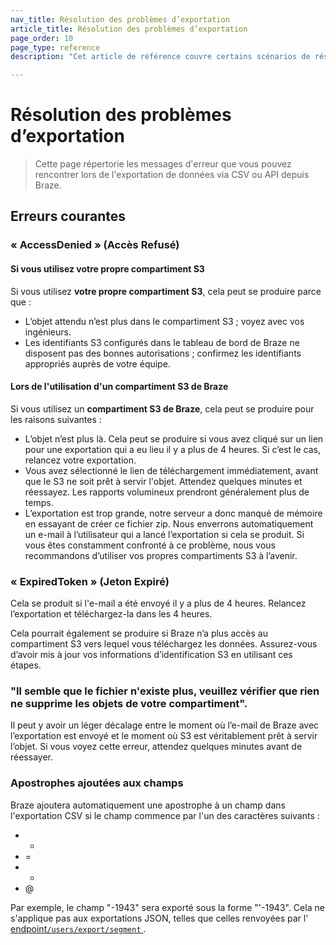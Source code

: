```yaml
---
nav_title: Résolution des problèmes d’exportation
article_title: Résolution des problèmes d’exportation
page_order: 10
page_type: reference
description: "Cet article de référence couvre certains scénarios de résolution des problèmes courants pour les exportations API et CSV."

---
```


# Résolution des problèmes d’exportation

> Cette page répertorie les messages d'erreur que vous pouvez rencontrer lors de l'exportation de données via CSV ou API depuis Braze.

## Erreurs courantes

### « AccessDenied » (Accès Refusé) 

#### Si vous utilisez votre propre compartiment S3

Si vous utilisez **votre propre compartiment S3**, cela peut se produire parce que :

- L’objet attendu n’est plus dans le compartiment S3 ; voyez avec vos ingénieurs.
- Les identifiants S3 configurés dans le tableau de bord de Braze ne disposent pas des bonnes autorisations ; confirmez les identifiants appropriés auprès de votre équipe.

#### Lors de l'utilisation d'un compartiment S3 de Braze

Si vous utilisez un **compartiment S3 de Braze**, cela peut se produire pour les raisons suivantes :

- L’objet n’est plus là. Cela peut se produire si vous avez cliqué sur un lien pour une exportation qui a eu lieu il y a plus de 4 heures. Si c’est le cas, relancez votre exportation.
- Vous avez sélectionné le lien de téléchargement immédiatement, avant que le S3 ne soit prêt à servir l'objet. Attendez quelques minutes et réessayez. Les rapports volumineux prendront généralement plus de temps. 
- L’exportation est trop grande, notre serveur a donc manqué de mémoire en essayant de créer ce fichier zip. Nous enverrons automatiquement un e-mail à l’utilisateur qui a lancé l’exportation si cela se produit. Si vous êtes constamment confronté à ce problème, nous vous recommandons d’utiliser vos propres compartiments S3 à l’avenir.

### « ExpiredToken » (Jeton Expiré)

Cela se produit si l'e-mail a été envoyé il y a plus de 4 heures. Relancez l’exportation et téléchargez-la dans les 4 heures.

Cela pourrait également se produire si Braze n’a plus accès au compartiment S3 vers lequel vous téléchargez les données. Assurez-vous d’avoir mis à jour vos informations d’identification S3 en utilisant ces étapes.

### "Il semble que le fichier n'existe plus, veuillez vérifier que rien ne supprime les objets de votre compartiment".

Il peut y avoir un léger décalage entre le moment où l’e-mail de Braze avec l’exportation est envoyé et le moment où S3 est véritablement prêt à servir l’objet. Si vous voyez cette erreur, attendez quelques minutes avant de réessayer.

### Apostrophes ajoutées aux champs

Braze ajoutera automatiquement une apostrophe à un champ dans l'exportation CSV si le champ commence par l'un des caractères suivants :

- -
- =
- +
- @

Par exemple, le champ "-1943" sera exporté sous la forme "'-1943". Cela ne s'applique pas aux exportations JSON, telles que celles renvoyées par l' [endpoint`/users/export/segment` ]({{site.baseurl}}/api/endpoints/export/user_data/post_users_segment/).